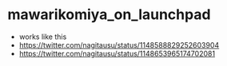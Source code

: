 # mawarikomiya_on_launchpad
- works like this
- https://twitter.com/nagitausu/status/1148588829252603904
- https://twitter.com/nagitausu/status/1148653965174702081
